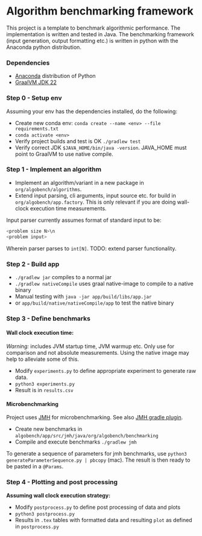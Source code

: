 # Algorithm benchmarking framework

This project is a template to benchmark algorithmic performance.
The implementation is written and tested in Java.
The benchmarking framework (input generation, output formatting etc.) is written
in python with the Anaconda python distribution.

### Dependencies

- [Anaconda](https://docs.anaconda.com/) distribution of Python
- [GraalVM JDK 22](https://openjdk.org/projects/jdk/22/)

### Step 0 - Setup env

Assuming your env has the dependencies installed, do the following:

- Create new conda env: `conda create --name <env> --file requirements.txt`
- `conda activate <env>`
- Verify project builds and test is OK `./gradlew test`
- Verify correct JDK `$JAVA_HOME/bin/java -version`. JAVA_HOME must point to
  GraalVM to use native compile.

### Step 1 - Implement an algorithm

- Implement an algorithm/variant in a new package in `org/algobench/algorithms`.
- Extend input parsing, cli arguments, input source etc. for build in
  `org/algobench/app.factory`. This is only relevant if you are doing wall-clock
  execution time measurements.

Input parser currently assumes format of standard input to be:

```java
<problem size N>\n
<problem input>
```

Wherein parser parses to `int[N]`. TODO: extend parser functionality.

### Step 2 - Build app

- `./gradlew jar` compiles to a normal jar
- `./gradlew nativeCompile` uses graal native-image to compile to a native
  binary
- Manual testing with `java -jar app/build/libs/app.jar`
- or `app/build/native/nativeCompile/app` to test the native binary

### Step 3 - Define benchmarks

#### Wall clock execution time:

_Warning:_ includes JVM startup time, JVM warmup etc. Only use for comparison
and not absolute measurements.
Using the native image may help to alleviate some of this.

- Modify `experiments.py` to define appropriate experiment to generate raw data.
- `python3 experiments.py`
- Result is in `results.csv`

#### Microbenchmarking

Project uses [JMH](https://github.com/openjdk/jmh) for microbenchmarking.
See also [JMH gradle plugin](https://github.com/melix/jmh-gradle-plugin).

- Create new benchmarks in
  `algobench/app/src/jmh/java/org/algobench/benchmarking`
- Compile and execute benchmarks `./gradlew jmh`

To generate a sequence of parameters for jmh benchmarks, use
`python3 generateParameterSequence.py | pbcopy` (mac). The result is then ready
to be pasted in a `@Params`.

### Step 4 - Plotting and post processing

**Assuming wall clock execution strategy:**
- Modify `postprocess.py` to define post processing of data and plots
- `python3 postprocess.py`
- Results in `.tex` tables with formatted data and resulting `plot` as defined
  in `postprocess.py`
